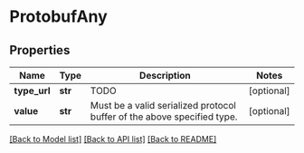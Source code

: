 # ProtobufAny

## Properties
Name | Type | Description | Notes
------------ | ------------- | ------------- | -------------
**type_url** | **str** | TODO | [optional] 
**value** | **str** | Must be a valid serialized protocol buffer of the above specified type. | [optional] 

[[Back to Model list]](../README.md#documentation-for-models) [[Back to API list]](../README.md#documentation-for-api-endpoints) [[Back to README]](../README.md)


